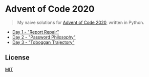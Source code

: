 # Advent of Code 2020

> My naive solutions for [Advent of Code 2020](https://adventofcode.com/2020), written in Python.

- [Day 1 - "Report Repair"](day_1)
- [Day 2 - "Password Philosophy"](day_2)
- [Day 3 - "Toboggan Trajectory"](day_3)

## License

[MIT](LICENSE)